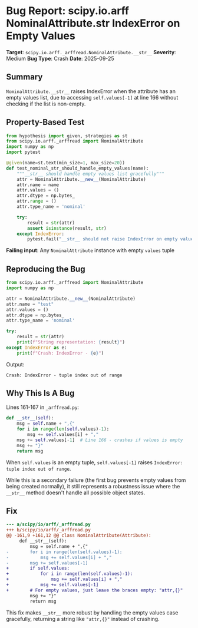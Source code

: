 # Bug Report: scipy.io.arff NominalAttribute.__str__ IndexError on Empty Values

**Target**: `scipy.io.arff._arffread.NominalAttribute.__str__`
**Severity**: Medium
**Bug Type**: Crash
**Date**: 2025-09-25

## Summary

`NominalAttribute.__str__` raises IndexError when the attribute has an empty values list, due to accessing `self.values[-1]` at line 166 without checking if the list is non-empty.

## Property-Based Test

```python
from hypothesis import given, strategies as st
from scipy.io.arff._arffread import NominalAttribute
import numpy as np
import pytest

@given(name=st.text(min_size=1, max_size=20))
def test_nominal_str_should_handle_empty_values(name):
    """__str__ should handle empty values list gracefully"""
    attr = NominalAttribute.__new__(NominalAttribute)
    attr.name = name
    attr.values = ()
    attr.dtype = np.bytes_
    attr.range = ()
    attr.type_name = 'nominal'

    try:
        result = str(attr)
        assert isinstance(result, str)
    except IndexError:
        pytest.fail("__str__ should not raise IndexError on empty values")
```

**Failing input**: Any `NominalAttribute` instance with empty `values` tuple

## Reproducing the Bug

```python
from scipy.io.arff._arffread import NominalAttribute
import numpy as np

attr = NominalAttribute.__new__(NominalAttribute)
attr.name = "test"
attr.values = ()
attr.dtype = np.bytes_
attr.type_name = 'nominal'

try:
    result = str(attr)
    print(f"String representation: {result}")
except IndexError as e:
    print(f"Crash: IndexError - {e}")
```

Output:
```
Crash: IndexError - tuple index out of range
```

## Why This Is A Bug

Lines 161-167 in `_arffread.py`:
```python
def __str__(self):
    msg = self.name + ",{"
    for i in range(len(self.values)-1):
        msg += self.values[i] + ","
    msg += self.values[-1]  # Line 166 - crashes if values is empty
    msg += "}"
    return msg
```

When `self.values` is an empty tuple, `self.values[-1]` raises `IndexError: tuple index out of range`.

While this is a secondary failure (the first bug prevents empty values from being created normally), it still represents a robustness issue where the `__str__` method doesn't handle all possible object states.

## Fix

```diff
--- a/scipy/io/arff/_arffread.py
+++ b/scipy/io/arff/_arffread.py
@@ -161,9 +161,12 @@ class NominalAttribute(Attribute):
     def __str__(self):
         msg = self.name + ",{"
-        for i in range(len(self.values)-1):
-            msg += self.values[i] + ","
-        msg += self.values[-1]
+        if self.values:
+            for i in range(len(self.values)-1):
+                msg += self.values[i] + ","
+            msg += self.values[-1]
+        # For empty values, just leave the braces empty: "attr,{}"
         msg += "}"
         return msg
```

This fix makes `__str__` more robust by handling the empty values case gracefully, returning a string like `"attr,{}"` instead of crashing.